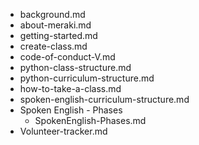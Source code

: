 - background.md
- about-meraki.md
- getting-started.md
- create-class.md
- code-of-conduct-V.md
- python-class-structure.md
- python-curriculum-structure.md
- how-to-take-a-class.md
- spoken-english-curriculum-structure.md
- Spoken English - Phases
  - SpokenEnglish-Phases.md
- Volunteer-tracker.md
